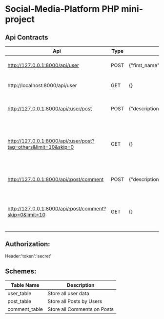 # Social-Media-Platform PHP mini-project

## Api Contracts 

| Api  | Type | Request | Description |
| ------------- | ------------- | ------------- | ------------- |
| http://127.0.0.1:8000/api/user  | POST  | {"first_name","last_name","email"} | Insert User in user_table |
| http://localhost:8000/api/user | GET  | {} | Get all user in user_table |
| http://127.0.0.1:8000/api/:user/post | POST  | {"description","tag"} | Insert post in post_table by a user|
| http://127.0.0.1:8000/api/:user/post?tag=others&limit=10&skip=0 | GET  | {} | Get all post a user , with given tag and limit=10 post & skip = 0 
| http://127.0.0.1:8000/api/:post/comment | POST  | {"description"} | Insert comment for a given post |
| http://127.0.0.1:8000/api/:post/comment?skip=0&limit=10 | GET  | {} | Get all comment on the post with limit of 10 post & skip=0 |

## Authorization:
Header:'token':'secret'

## Schemes:
|Table Name | Description |
| ------------- | ------------- |
|user_table| Store all user data|
|post_table| Store all Posts by Users|
|comment_table| Store all Comments on Posts|
